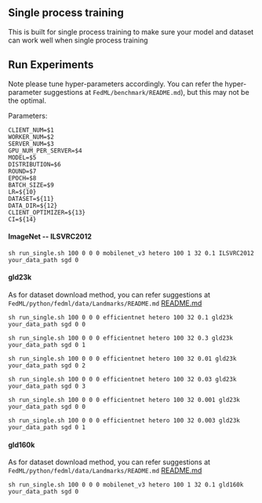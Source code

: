 ## Single process training
This is built for single process training to make sure your model and dataset can work well when single process training


## Run Experiments
Note please tune hyper-parameters accordingly. 
You can refer the hyper-parameter suggestions at `FedML/benchmark/README.md`), but this may not be the optimal.

Parameters:
```
CLIENT_NUM=$1
WORKER_NUM=$2
SERVER_NUM=$3
GPU_NUM_PER_SERVER=$4
MODEL=$5
DISTRIBUTION=$6
ROUND=$7
EPOCH=$8
BATCH_SIZE=$9
LR=${10}
DATASET=${11}
DATA_DIR=${12}
CLIENT_OPTIMIZER=${13}
CI=${14}
```

#### ImageNet -- ILSVRC2012

```
sh run_single.sh 100 0 0 0 mobilenet_v3 hetero 100 1 32 0.1 ILSVRC2012 your_data_path sgd 0
```




#### gld23k
As for dataset download method, you can refer suggestions at `FedML/python/fedml/data/Landmarks/README.md` [README.md](../../fedml/data/Landmarks/README.md)
```
sh run_single.sh 100 0 0 0 efficientnet hetero 100 32 0.1 gld23k your_data_path sgd 0 0

sh run_single.sh 100 0 0 0 efficientnet hetero 100 32 0.3 gld23k your_data_path sgd 0 1

sh run_single.sh 100 0 0 0 efficientnet hetero 100 32 0.01 gld23k your_data_path sgd 0 2

sh run_single.sh 100 0 0 0 efficientnet hetero 100 32 0.03 gld23k your_data_path sgd 0 3

sh run_single.sh 100 0 0 0 efficientnet hetero 100 32 0.001 gld23k your_data_path sgd 0 0

sh run_single.sh 100 0 0 0 efficientnet hetero 100 32 0.003 gld23k your_data_path sgd 0 1
```



#### gld160k
As for dataset download method, you can refer suggestions at `FedML/python/fedml/data/Landmarks/README.md` [README.md](../../fedml/data/Landmarks/README.md)
```
sh run_single.sh 100 0 0 0 mobilenet_v3 hetero 100 1 32 0.1 gld160k your_data_path sgd 0
```



















